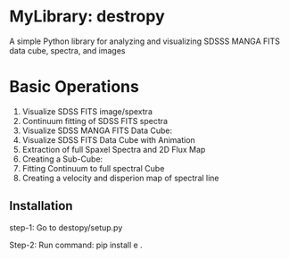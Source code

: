 # MyLibrary: destropy

A simple Python library for analyzing and visualizing SDSSS MANGA FITS data cube, spectra, and images 

# Basic Operations
1. Visualize SDSS FITS image/spextra
2. Continuum fitting of SDSS FITS spectra
3. Visualize SDSS MANGA FITS Data Cube: 
4. Visualize SDSS FITS Data Cube with Animation
5. Extraction of full Spaxel Spectra and 2D Flux Map
6. Creating a Sub-Cube: 
7. Fitting Continuum to full spectral Cube
8. Creating a velocity and disperion map of spectral line
   

## Installation

step-1: Go to destopy/setup.py


Step-2: Run command: pip install e .
